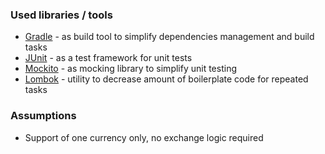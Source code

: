 
### Used libraries / tools

- [Gradle](https://gradle.org/) - as build tool to simplify dependencies management and build tasks
- [JUnit](https://junit.org/junit4/) - as a test framework for unit tests
- [Mockito](https://site.mockito.org/) - as mocking library to simplify unit testing
- [Lombok](https://projectlombok.org/) - utility to decrease amount of boilerplate code for repeated tasks 

### Assumptions
- Support of one currency only, no exchange logic required
